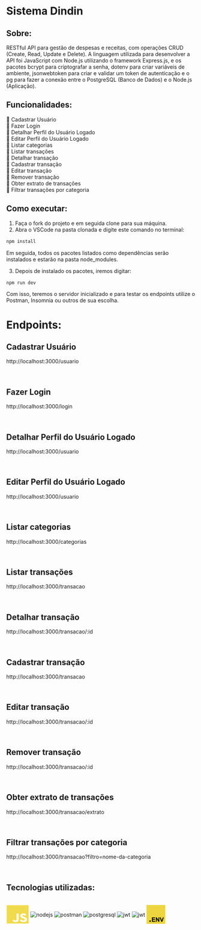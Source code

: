 # Sistema Dindin

## Sobre:

RESTful API para gestão de despesas e receitas, com operações CRUD (Create, Read, Update e Delete). A linguagem utilizada para desenvolver a API foi JavaScript com Node.js utilizando o framework Express.js, e os pacotes bcrypt para criptografar a senha, dotenv para criar variáveis de ambiente, jsonwebtoken para criar e validar um token de autenticação e o pg para fazer a conexão entre o PostgreSQL (Banco de Dados) e o Node.js (Aplicação).

## Funcionalidades:

🔹 Cadastrar Usuário </br>
🔹 Fazer Login </br>
🔹 Detalhar Perfil do Usuário Logado </br>
🔹 Editar Perfil do Usuário Logado </br>
🔹 Listar categorias </br>
🔹 Listar transações </br>
🔹 Detalhar transação </br>
🔹 Cadastrar transação </br>
🔹 Editar transação </br>
🔹 Remover transação </br>
🔹 Obter extrato de transações </br>
🔹 Filtrar transações por categoria </br>

## Como executar:

1. Faça o fork do projeto e em seguida clone para sua máquina.
2. Abra o VSCode na pasta clonada e digite este comando no terminal:
```bash
npm install
```
  Em seguida, todos os pacotes listados como dependências serão instalados e estarão na pasta node_modules.
  
3. Depois de instalado os pacotes, iremos digitar:
```bash
npm run dev
```
Com isso, teremos o servidor inicializado e para testar os endpoints utilize o Postman, Insomnia ou outros de sua escolha.

# Endpoints:

## Cadastrar Usuário
http://localhost:3000/usuario

![]()

## Fazer Login
http://localhost:3000/login

![]()

## Detalhar Perfil do Usuário Logado
http://localhost:3000/usuario

![]()

## Editar Perfil do Usuário Logado
http://localhost:3000/usuario

![]()

## Listar categorias
http://localhost:3000/categorias

![]()

## Listar transações
http://localhost:3000/transacao

![]()

## Detalhar transação
http://localhost:3000/transacao/:id

![]()

## Cadastrar transação
http://localhost:3000/transacao

![]()

## Editar transação
http://localhost:3000/transacao/:id

![]()

## Remover transação
http://localhost:3000/transacao/:id

![]()

## Obter extrato de transações
http://localhost:3000/transacao/extrato

![]()

## Filtrar transações por categoria
http://localhost:3000/transacao?filtro=nome-da-categoria

![]()

## Tecnologias utilizadas:

<div style="display: inline_block"></br>
  <div style="display: inline_block">
  <img align="center" alt="Js" height="50" width="60" src="https://raw.githubusercontent.com/devicons/devicon/master/icons/javascript/javascript-plain.svg">
  <img align="center" alt="nodejs" height="50" width="60" src="https://cdn.jsdelivr.net/gh/devicons/devicon/icons/nodejs/nodejs-original.svg" />
  <img align="center" alt="postman" height="55" width="55" src="https://seeklogo.com/images/P/postman-logo-0087CA0D15-seeklogo.com.png">
  <img align="center" alt="postgresql" height="55" width="55" src="https://seeklogo.com/images/P/postgresql-logo-5309879B58-seeklogo.com.png">
  <img align="center" alt="jwt" height="55" width="55" src="https://seeklogo.com/images/J/json-web-tokens-jwt-io-logo-C003DEC47A-seeklogo.com.png">
  <img align="center" alt="jwt" height="55" width="50" src="https://seeklogo.com/images/N/nodemon-logo-9F66F45AB1-seeklogo.com.png">
  <img align="center" alt="jwt" height="50" width="50" src="https://raw.githubusercontent.com/motdotla/dotenv/master/dotenv.png">
</div>
